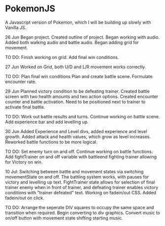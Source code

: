 # PokemonJS
A Javascript version of Pokemon, which I will be building up slowly with Vanilla JS.

26 Jun
Began project.
Created outline of project.
Began working with audio.
Added both walking audio and battle audio.
Began adding grid for movement.

TO DO: Finish working on grid.
Add final win conditions.

27 Jun
Worked on Grid, both U/D and L/R movement works correctly.

TO DO: Plan final win conditions
Plan and create battle scene.
Formulate encounter rate.

29 Jun
Planned victory condition to be defeating trainer.
Created battle screen with two health amounts and two action options.
Created encounter counter and battle activation.
Need to be positioned next to trainer to activate final battle.

TO DO: Work out battle results and turns.
Continue working on battle scene.
Add experience bar and add levelling up.

30 Jun
Added Experience and Level divs, added experience and level growth.
Added attack and health values, which grow as level increases.
Reworked battle functions to be more logical.

TO DO:
Set enemy turn on and off.
Continue working on battle functions.
Add fightTrainer on and off variable with battleend fighting trainer allowing for Victory on win.

10 Jul:
Switching between battle and movement states via switching movementState on and off.
The battling system works, with pauses for victory and levelling up text.
FightTrainer state allows for selection of final trainer enemy when in front of trainer, and defeating trainer enables victory conditions with "trainer defeated" text.
Working on fadein/out CSS.
Added fadein/out on click.

TO DO:
Arrange the seperate DIV squares to occupy the same space and transition when required.
Begin converting to div graphics.
Convert music to on/off button with movement state shifting starting music.